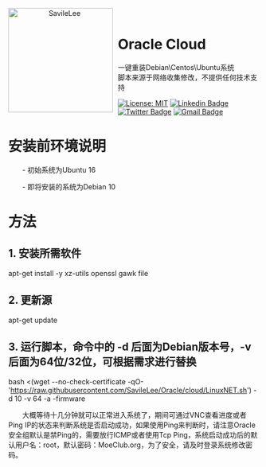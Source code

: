 <p align="center">
<img width="210" height="210" align="left" style="float: left; margin: 0 10px 0 0;" src="https://avatars.githubusercontent.com/u/58343733?s=460&u=b8c05d0428f2a7c942a2625cf9898c2fe7cce00a&v=4" alt="SavileLee"/>
</br>
<h1>Oracle Cloud<a href="https://dreamstart.site"></a></h1>
一键重装Debian\Centos\Ubuntu系统
</br>
脚本来源于网络收集修改，不提供任何技术支持
</p>

[![License: MIT](https://img.shields.io/badge/license-MIT-green)](LICENSE)
[![Linkedin Badge](https://img.shields.io/badge/-Linkedin-1ca0f1?style=ightgrey&logo=Linkedin&logoColor=white&link=https://www.linkedin.com/in/SavileLee/)](https://www.linkedin.com/in/SavileLee/)
[![Twitter Badge](https://img.shields.io/badge/-Twitter-1ca0f1?style=lightgrey&labelColor=1ca0f1&logo=twitter&logoColor=white&link=https://twitter.com/SavileLee)](https://twitter.com/SavileLee)
[![Gmail Badge](https://img.shields.io/badge/-Gmail-1ca0f1?style=ightgrey&logo=Gmail&logoColor=white&link=mailto:liyesen@gmail.com)](mailto:liyesen@gmail.com)

# 安装前环境说明
　　- 初始系统为Ubuntu 16

　　- 即将安装的系统为Debian 10

# 方法
## 1. 安装所需软件
apt-get install -y xz-utils openssl gawk file
## 2. 更新源
apt-get update
## 3. 运行脚本，命令中的 -d 后面为Debian版本号，-v 后面为64位/32位，可根据需求进行替换
bash <(wget --no-check-certificate -qO- 'https://raw.githubusercontent.com/SavileLee/Oracle/cloud/LinuxNET.sh') -d 10 -v 64 -a -firmware

　　大概等待十几分钟就可以正常进入系统了，期间可通过VNC查看进度或者Ping IP的状态来判断系统是否启动成功，如果使用Ping来判断时，请注意Oracle安全组默认是禁Ping的，需要放行ICMP或者使用Tcp Ping，系统启动成功后的默认用户名：root，默认密码：MoeClub.org，为了安全，请及时登录系统修改密码。
